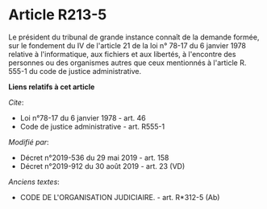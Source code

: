# Article R213-5

Le président du tribunal de grande instance connaît de la demande formée, sur le fondement du IV de l'article 21 de la loi n°
78-17 du 6 janvier 1978 relative à l'informatique, aux fichiers et aux libertés, à l'encontre des personnes ou des organismes
autres que ceux mentionnés à l'article R. 555-1 du code de justice administrative.

**Liens relatifs à cet article**

_Cite_:

  - Loi n°78-17 du 6 janvier 1978 - art. 46
  - Code de justice administrative - art. R555-1

_Modifié par_:

  - Décret n°2019-536 du 29 mai 2019 - art. 158
  - Décret n°2019-912 du 30 août 2019 - art. 23 (VD)

_Anciens textes_:

  - CODE DE L'ORGANISATION JUDICIAIRE. - art. R*312-5 (Ab)
